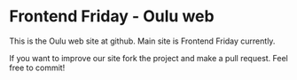 # Frontend Friday - Oulu web

This is the Oulu web site at github. Main site is Frontend Friday currently.

If you want to improve our site fork the project and make a pull request. Feel free to commit!
